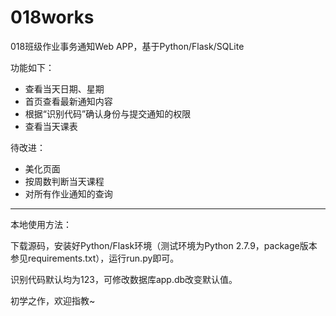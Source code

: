# 018works
018班级作业事务通知Web APP，基于Python/Flask/SQLite

功能如下：

*   查看当天日期、星期
*   首页查看最新通知内容
*   根据“识别代码”确认身份与提交通知的权限
*   查看当天课表

待改进：

*   美化页面
*   按周数判断当天课程
*   对所有作业通知的查询

*****

本地使用方法：

下载源码，安装好Python/Flask环境（测试环境为Python 2.7.9，package版本参见requirements.txt），运行run.py即可。

识别代码默认均为123，可修改数据库app.db改变默认值。

初学之作，欢迎指教~
